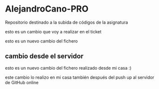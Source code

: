 # AlejandroCano-PRO
Repositorio destinado a la subida de códigos de la asignatura

esto es un cambio que voy a realizar en el ticket

esto es un nuevo cambio del fichero

## cambio desde el servidor

esto es un nuevo cambio del fichero realizado desde mi casa :)

este cambio lo realizo en mi casa también después del push up al servidor de GitHub online
